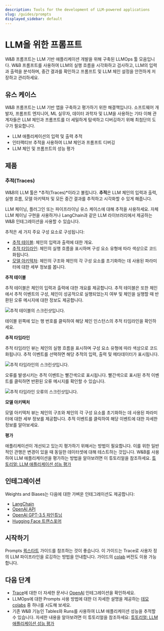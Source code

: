 ```yaml
---
description: Tools for the development of LLM-powered applications
slug: /guides/prompts
displayed_sidebar: default
---
```


# LLM을 위한 프롬프트

W&B 프롬프트는 LLM 기반 애플리케이션 개발을 위해 구축된 LLMOps 툴 모음입니다. W&B 프롬프트를 사용하여 LLM의 실행 흐름을 시각화하고 검사하고, LLM의 입력과 출력을 분석하며, 중간 결과를 확인하고 프롬프트 및 LLM 체인 설정을 안전하게 저장하고 관리하세요.

## 유스 케이스

W&B 프롬프트는 LLM 기반 앱을 구축하고 평가하기 위한 해결책입니다. 소프트웨어 개발자, 프롬프트 엔지니어, ML 실무자, 데이터 과학자 및 LLM을 사용하는 기타 이해 관계자들은 LLM 체인과 프롬프트를 더 세밀하게 탐색하고 디버깅하기 위해 최첨단의 도구가 필요합니다.

- LLM 애플리케이션의 입력 및 출력 추적
- 인터랙티브 추적을 사용하여 LLM 체인과 프롬프트 디버깅
- LLM 체인 및 프롬프트의 성능 평가

## 제품

### 추적(Traces)

W&B의 LLM 툴은 *추적(Traces)*이라고 불립니다. **추적**은 LLM 체인의 입력과 출력, 실행 흐름, 모델 아키텍처 및 모든 중간 결과를 추적하고 시각화할 수 있게 해줍니다.

LLM 체이닝, 플러그인 또는 파이프라이닝 유스 케이스에 대해 추적을 사용하세요. 자체 LLM 체이닝 구현을 사용하거나 LangChain과 같은 LLM 라이브러리에서 제공하는 W&B 인테그레이션을 사용할 수 있습니다.

추적은 세 가지 주요 구성 요소로 구성됩니다:

- [추적 테이블](https://docs.wandb.ai/guides/prompts#trace-table): 체인의 입력과 출력에 대한 개요.
- [추적 타임라인](https://docs.wandb.ai/guides/prompts#trace-timeline): 체인의 실행 흐름을 표시하며 구성 요소 유형에 따라 색상으로 코드화됩니다.
- [모델 아키텍처](https://docs.wandb.ai/guides/prompts#model-architecture): 체인의 구조와 체인의 각 구성 요소를 초기화하는 데 사용된 파라미터에 대한 세부 정보를 봅니다.

**추적 테이블**

추적 테이블은 체인의 입력과 출력에 대한 개요를 제공합니다. 추적 테이블은 또한 체인에서 추적 이벤트의 구성, 체인이 성공적으로 실행되었는지 여부 및 체인을 실행할 때 반환된 오류 메시지에 대한 정보도 제공합니다.

![추적 테이블의 스크린샷입니다.](/images/prompts/trace_table.png)

테이블 왼쪽에 있는 행 번호를 클릭하여 해당 체인 인스턴스의 추적 타임라인을 확인하세요.

**추적 타임라인**

추적 타임라인 뷰는 체인의 실행 흐름을 표시하며 구성 요소 유형에 따라 색상으로 코드화됩니다. 추적 이벤트를 선택하면 해당 추적의 입력, 출력 및 메타데이터가 표시됩니다.

![추적 타임라인의 스크린샷입니다.](/images/prompts/trace_timeline.png)

오류를 발생시키는 추적 이벤트는 빨간색으로 표시됩니다. 빨간색으로 표시된 추적 이벤트를 클릭하면 반환된 오류 메시지를 확인할 수 있습니다.

![추적 타임라인 오류의 스크린샷입니다.](/images/prompts/trace_timeline_error.png)

**모델 아키텍처**

모델 아키텍처 뷰는 체인의 구조와 체인의 각 구성 요소를 초기화하는 데 사용된 파라미터에 대한 세부 정보를 제공합니다. 추적 이벤트를 클릭하여 해당 이벤트에 대한 자세한 정보를 알아보세요.

**평가** 

애플리케이션이 개선되고 있는지 평가하기 위해서는 방법이 필요합니다. 이를 위한 일반적인 관행은 변경이 있을 때 동일한 데이터셋에 대해 테스트하는 것입니다. W&B를 사용하여 LLM 애플리케이션을 평가하는 방법을 알아보려면 이 튜토리얼을 참조하세요.
[튜토리얼: LLM 애플리케이션 성능 평가](https://github.com/wandb/examples/blob/master/colabs/prompts/prompts_evaluation.ipynb)

## 인테그레이션

Weights and Biases는 다음에 대한 가벼운 인테그레이션도 제공합니다:

- [LangChain](https://docs.wandb.ai/guides/integrations/langchain)
- [OpenAI API](https://docs.wandb.ai/guides/integrations/openai-api)
- [OpenAI GPT-3.5 파인튜닝](https://docs.wandb.ai/guides/integrations/openai)
- [Hugging Face 트랜스포머](https://docs.wandb.ai/guides/integrations/huggingface)

## 시작하기

Prompts [퀵스타트](https://docs.wandb.ai/guides/prompts/quickstart) 가이드를 참조하는 것이 좋습니다. 이 가이드는 Trace로 사용자 정의 LLM 파이프라인을 로깅하는 방법을 안내합니다. 가이드의 [colab](http://wandb.me/prompts-quickstart) 버전도 이용 가능합니다.

## 다음 단계

- [Trace](https://colab.research.google.com/github/wandb/weave/blob/master/examples/prompts/trace_debugging/trace_quickstart_langchain.ipynb)에 대한 더 자세한 문서나 [OpenAI](https://docs.wandb.ai/guides/prompts/openai) 인테그레이션을 확인하세요.
- LLMOps에 대한 Prompts 사용 방법에 대한 더 자세한 설명을 제공하는 [데모 colabs](https://github.com/wandb/examples/tree/master/colabs/prompts) 중 하나를 시도해 보세요.
- 기존 W&B 기능인 Tables와 Runs를 사용하여 LLM 애플리케이션 성능을 추적할 수 있습니다. 자세한 내용을 알아보려면 이 튜토리얼을 참조하세요:
[튜토리얼: LLM 애플리케이션 성능 평가](https://github.com/wandb/examples/blob/master/colabs/prompts/prompts_evaluation.ipynb)